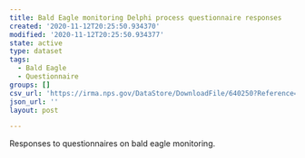 ```yaml
---
title: Bald Eagle monitoring Delphi process questionnaire responses
created: '2020-11-12T20:25:50.934370'
modified: '2020-11-12T20:25:50.934377'
state: active
type: dataset
tags:
  - Bald Eagle
  - Questionnaire
groups: []
csv_url: 'https://irma.nps.gov/DataStore/DownloadFile/640250?Reference=2274232'
json_url: ''
layout: post

---
```

Responses to questionnaires on bald eagle monitoring.
